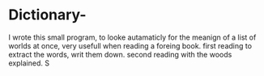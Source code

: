# Dictionary-

I wrote this small program, to looke autamaticly for the meanign of a list of worlds at once, very usefull when reading a foreing book. first reading to extract the words, writ them down. second reading with the woods explained.
S
